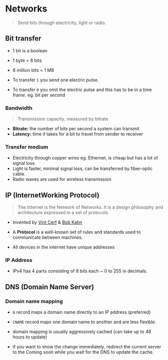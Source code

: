 # Networks
> Send bits through electricity, light or radio.

## Bit transfer

- 1 bit is a boolean
- 1 byte = 8 bits
- 8 million bits = 1 MB

- To transfer `1` you send one electric pulse. 
- To transfer `0` you omit the electric pulse and this has to be in a time frame. eg. bit per second


### Bandwidth
> Transmission capacity, measured by bitrate

- **Bitrate:** the number of bits per second a system can transmit
- **Latency:** time it takes for a bit to travel from sender to receiver

### Transfer medium

- Electricity through copper wires eg. Ethernet, is cheap but has a lot of signal loss.
- Light is faster, minimal signal loss, can be transferred by fiber-optic cable.
- Radio waves are used for wireless transmission

## IP (InternetWorking Protocol)
> The Internet is the Network of Networks. It is a design philosophy and architecture expressed in a set of protocols

- Invented by [Vint Cerf](https://en.wikipedia.org/wiki/Vint_Cerf) & [Bob Kahn](https://en.wikipedia.org/wiki/Bob_Kahn)

- A **Protocol** is a well-known set of rules and standards used to communicate between machines.
- All devices in the internet have unique addresses

### IP Address
- IPv4 has 4 parts consisting of 8 bits each ~ 0 to 255 in decimals.

## DNS (Domain Name Server)

### Domain name mapping

- `A` record maps a domain name directly to an IP address (preferred)
- `CNAME` record maps one domain name to another and are less flexible.

- domain mapping is usually aggressively cached (can take up to 48 hours to update)
- if you want to show the change immediately, redirect the current server to the Coming soon while you wait for the DNS to update the cache.


